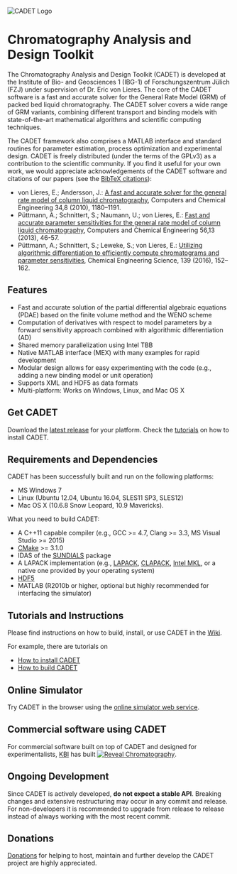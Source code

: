 ![CADET Logo](doc/logo/CADET-GitHub.png "Chromatography Analysis and Design Toolkit")

# Chromatography Analysis and Design Toolkit

The Chromatography Analysis and Design Toolkit (CADET) is developed at the Institute of Bio- and Geosciences 1 (IBG-1) of Forschungszentrum Jülich (FZJ) under supervision of Dr. Eric von Lieres. The core of the CADET software is a fast and accurate solver for the General Rate Model (GRM) of packed bed liquid chromatography. The CADET solver covers a wide range of GRM variants, combining different transport and binding models with state-of-the-art mathematical algorithms and scientific computing techniques. 

The CADET framework also comprises a MATLAB interface and standard routines for parameter estimation, process optimization and experimental design. CADET is freely distributed (under the terms of the GPLv3) as a contribution to the scientific community. If you find it useful for your own work, we would appreciate acknowledgements of the CADET software and citations of our papers (see the [BibTeX citations](https://github.com/modsim/cadet/wiki/Referencing-CADET)):

* von Lieres, E.; Andersson, J.: [A fast and accurate solver for the general rate model of column liquid chromatography](http://dx.doi.org/10.1016/j.compchemeng.2010.03.008), Computers and Chemical Engineering 34,8 (2010), 1180–1191.
* Püttmann, A.; Schnittert, S.; Naumann, U.; von Lieres, E.: [Fast and accurate parameter sensitivities for the general rate model of column liquid chromatography](http://dx.doi.org/10.1016/j.compchemeng.2013.04.021), Computers and Chemical Engineering 56,13 (2013), 46-57.
* Püttmann, A.; Schnittert, S.; Leweke, S.; von Lieres, E.: [Utilizing algorithmic differentiation to efficiently compute chromatograms and parameter sensitivities](http://dx.doi.org/10.1016/j.ces.2015.08.050), Chemical Engineering Science, 139 (2016), 152–162.

## Features

* Fast and accurate solution of the partial differential algebraic equations (PDAE) based on the finite volume method and the WENO scheme
* Computation of derivatives with respect to model parameters by a forward sensitivity approach combined with algorithmic differentiation (AD)
* Shared memory parallelization using Intel TBB
* Native MATLAB interface (MEX) with many examples for rapid development
* Modular design allows for easy experimenting with the code (e.g., adding a new binding model or unit operation)
* Supports XML and HDF5 as data formats
* Multi-platform: Works on Windows, Linux, and Mac OS X

## Get CADET

Download the [latest release](https://github.com/modsim/cadet/releases) for your platform.
Check the [tutorials](https://github.com/modsim/cadet/wiki/tutorials) on how to install CADET.

## Requirements and Dependencies

CADET has been successfully built and run on the following platforms:

* MS Windows 7
* Linux (Ubuntu 12.04, Ubuntu 16.04, SLES11 SP3, SLES12)
* Mac OS X (10.6.8 Snow Leopard, 10.9 Mavericks).

What you need to build CADET:

* A C++11 capable compiler (e.g., GCC >= 4.7, Clang >= 3.3, MS Visual Studio >= 2015)
* [CMake](http://cmake.org/) >= 3.1.0
* IDAS of the [SUNDIALS](http://computation.llnl.gov/casc/sundials/main.html) package
* A LAPACK implementation (e.g., [LAPACK](http://www.netlib.org/lapack/index.html), [CLAPACK](https://icl.cs.utk.edu/lapack-for-windows/clapack/index.html#build), [Intel MKL](https://software.intel.com/sites/campaigns/nest/), or a native one provided by your operating system)
* [HDF5](http://www.hdfgroup.org/HDF5/)
* MATLAB (R2010b or higher, optional but highly recommended for interfacing the simulator) 

## Tutorials and Instructions

Please find instructions on how to build, install, or use CADET in the [Wiki](https://github.com/modsim/cadet/wiki).

For example, there are tutorials on

* [How to install CADET](https://github.com/modsim/cadet/wiki/Install-CADET)
* [How to build CADET](https://github.com/modsim/cadet/wiki/Build-CADET)

## Online Simulator

Try CADET in the browser using the [online simulator web service](http://www.cadet-web.de).

## Commercial software using CADET

For commercial software built on top of CADET and designed for experimentalists, [KBI](http://www.kbibiopharma.com/) has built [![Reveal Chromatography](https://www.cadet-web.de/static/simulation/RevealChromLogo.png)](http://bit.ly/reveal_prod).

## Ongoing Development

Since CADET is actively developed, **do not expect a stable API**. Breaking changes and extensive restructuring may occur in any commit and release.
For non-developers it is recommended to upgrade from release to release instead of always working with the most recent commit.

## Donations

[Donations](https://www.paypal.com/cgi-bin/webscr?cmd=_s-xclick&hosted_button_id=FCQ2M89558ZAG) for helping to host, maintain and further develop the CADET project are highly appreciated.
